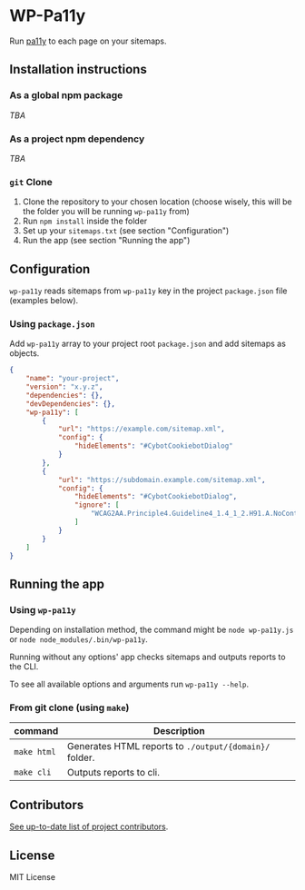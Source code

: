 # WP-Pa11y

Run [pa11y](https://github.com/pa11y/pa11y) to each page on your sitemaps.

## Installation instructions

### As a global npm package

_TBA_

### As a project npm dependency

_TBA_

### `git` Clone

1. Clone the repository to your chosen location (choose wisely, this will be the folder you will be running `wp-pa11y` from)
2. Run `npm install` inside the folder
3. Set up your `sitemaps.txt` (see section "Configuration")
4. Run the app (see section "Running the app")

## Configuration

`wp-pa11y` reads sitemaps from `wp-pa11y` key in the project `package.json` file (examples below).

### Using `package.json`

Add `wp-pa11y` array to your project root `package.json` and add sitemaps as objects.

```json
{
    "name": "your-project",
    "version": "x.y.z",
    "dependencies": {},
    "devDependencies": {},
    "wp-pa11y": [
        {
            "url": "https://example.com/sitemap.xml",
            "config": {
                "hideElements": "#CybotCookiebotDialog"
            }
        },
        {
            "url": "https://subdomain.example.com/sitemap.xml",
            "config": {
                "hideElements": "#CybotCookiebotDialog",
                "ignore": [
                    "WCAG2AA.Principle4.Guideline4_1.4_1_2.H91.A.NoContent"
                ]
            }
        }
    ]
}
```

## Running the app

### Using `wp-pa11y`

Depending on installation method, the command might be `node wp-pa11y.js` or `node node_modules/.bin/wp-pa11y`.

Running without any options' app checks sitemaps and outputs reports to the CLI.

To see all available options and arguments run `wp-pa11y --help`.

### From git clone (using `make`)

| command     | Description                                            |
| ----------- | ------------------------------------------------------ |
| `make html` | Generates HTML reports to `./output/{domain}/` folder. |
| `make cli`  | Outputs reports to cli.                                |

## Contributors

[See up-to-date list of project contributors](https://github.com/devgeniem/wp-pa11y/graphs/contributors).

## License

MIT License
